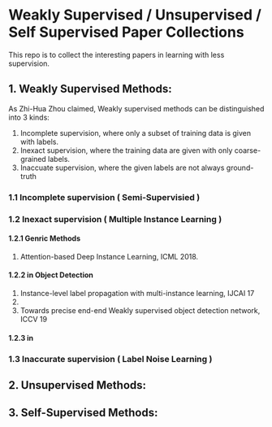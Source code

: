 # Weakly Supervised / Unsupervised / Self Supervised Paper Collections
This repo is to collect the interesting papers in learning with less supervision.
## 1. Weakly Supervised Methods:
As Zhi-Hua Zhou claimed, Weakly supervised methods can be distinguished into 3 kinds:
1. Incomplete supervision, where only a subset of training data is given with labels.
2. Inexact supervision, where the training data are given with only coarse-grained labels.
3. Inaccuate supervision, where the given labels are not always ground-truth

### 1.1 Incomplete supervision ( Semi-Supervisied )


### 1.2 Inexact supervision ( Multiple Instance Learning )
#### 1.2.1 Genric Methods
1. Attention-based Deep Instance Learning, ICML 2018.
#### 1.2.2 in Object Detection
1. Instance-level label propagation with multi-instance learning, IJCAI 17
2. 
3. Towards precise end-end Weakly supervised object detection network, ICCV 19
#### 1.2.3 in 
### 1.3 Inaccurate supervision ( Label Noise Learning )

## 2. Unsupervised Methods:



## 3. Self-Supervised Methods:
